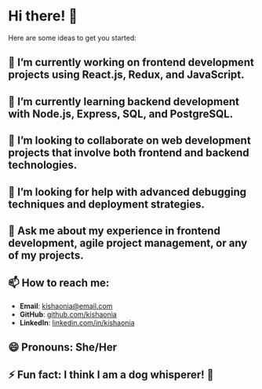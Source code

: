 # Hi there! 👋

Here are some ideas to get you started:

## 🔭 I’m currently working on frontend development projects using React.js, Redux, and JavaScript.
## 🌱 I’m currently learning backend development with Node.js, Express, SQL, and PostgreSQL.
## 👯 I’m looking to collaborate on web development projects that involve both frontend and backend technologies.
## 🤔 I’m looking for help with advanced debugging techniques and deployment strategies.
## 💬 Ask me about my experience in frontend development, agile project management, or any of my projects.
## 📫 How to reach me: 
   - **Email**: kishaonia@email.com
   - **GitHub**: [github.com/kishaonia](https://github.com/kishaonia)
   - **LinkedIn**: [linkedin.com/in/kishaonia](https://linkedin.com/in/kishaonia)
## 😄 Pronouns: She/Her
## ⚡ Fun fact: I think I am a dog whisperer! 🐶

